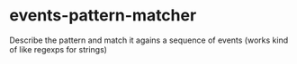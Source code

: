 # events-pattern-matcher
Describe the pattern and match it agains a sequence of events (works kind of like regexps for strings)
